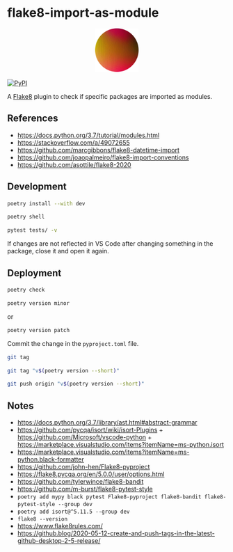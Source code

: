 # flake8-import-as-module

<p align="center">
  <img alt="" src="https://raw.githubusercontent.com/joaopalmeiro/flake8-import-as-module/main/assets/logo_round.png" width="100" height="100" />
</p>

[![PyPI](https://img.shields.io/pypi/v/flake8-import-as-module.svg)](https://pypi.org/project/flake8-import-as-module/)

A [Flake8](https://flake8.pycqa.org/) plugin to check if specific packages are imported as modules.

## References

- https://docs.python.org/3.7/tutorial/modules.html
- https://stackoverflow.com/a/49072655
- https://github.com/marcgibbons/flake8-datetime-import
- https://github.com/joaopalmeiro/flake8-import-conventions
- https://github.com/asottile/flake8-2020

## Development

```bash
poetry install --with dev
```

```bash
poetry shell
```

```bash
pytest tests/ -v
```

If changes are not reflected in VS Code after changing something in the package, close it and open it again.

## Deployment

```bash
poetry check
```

```bash
poetry version minor
```

or

```bash
poetry version patch
```

Commit the change in the `pyproject.toml` file.

```bash
git tag
```

```bash
git tag "v$(poetry version --short)"
```

```bash
git push origin "v$(poetry version --short)"
```

## Notes

- https://docs.python.org/3.7/library/ast.html#abstract-grammar
- https://github.com/pycqa/isort/wiki/isort-Plugins + https://github.com/Microsoft/vscode-python + https://marketplace.visualstudio.com/items?itemName=ms-python.isort
- https://marketplace.visualstudio.com/items?itemName=ms-python.black-formatter
- https://github.com/john-hen/Flake8-pyproject
- https://flake8.pycqa.org/en/5.0.0/user/options.html
- https://github.com/tylerwince/flake8-bandit
- https://github.com/m-burst/flake8-pytest-style
- `poetry add mypy black pytest Flake8-pyproject flake8-bandit flake8-pytest-style --group dev`
- `poetry add isort@^5.11.5 --group dev`
- `flake8 --version`
- https://www.flake8rules.com/
- https://github.blog/2020-05-12-create-and-push-tags-in-the-latest-github-desktop-2-5-release/
